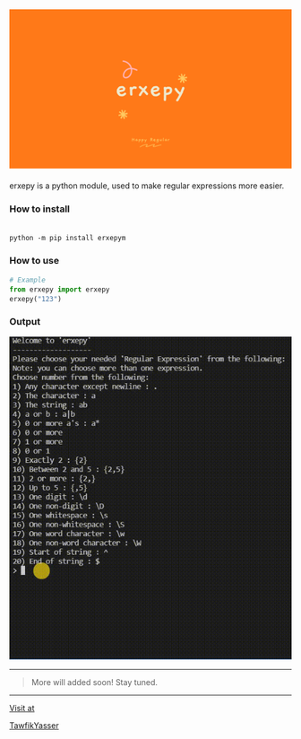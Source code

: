 ![](https://github.com/TawfikYasser/erxepy/blob/main/erxepy.png)
---

erxepy is a python module, used to make regular expressions more easier.

### How to install

```shell

python -m pip install erxepym

```

### How to use

```python
# Example
from erxepy import erxepy
erxepy("123")

```
### Output

![](https://github.com/TawfikYasser/erxepy/blob/main/erxepygif.gif)


---

> More will added soon! Stay tuned.

---

[Visit at](https://pypi.org/project/erxepym/0.0.2)

[TawfikYasser](https://www.linkedin.com/in/tawfikyasser)
